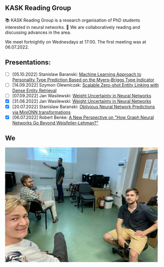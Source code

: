 ## KASK Reading Group 

📚 KASK Reading Group is a research organisation of PhD students interested in neural networks.
🧐 We are collaboratively reading and discussing advances in the area. 

We meet fortnightly on Wednesdays at 17:00.
The first meeting was at 06.07.2022.

## Presentations:
- [ ] [05.10.2022] Stanislaw Baranski: [Machine Learning Approach to Personality Type Prediction Based on the Myers–Briggs Type Indicator](https://www.mdpi.com/2414-4088/4/1/9/pdf?version=1584527137)
- [ ] [14.09.2022] Szymon Olewniczak: [Scalable Zero-shot Entity Linking with Dense Entity Retrieval](https://arxiv.org/abs/1911.03814)
- [ ] [07.09.2022] Jan Wasilewski: [Weight Uncertainty in Neural Networks](https://arxiv.org/pdf/1505.05424.pdf)
- [x] [31.08.2022] Jan Wasilewski: [Weight Uncertainty in Neural Networks](https://arxiv.org/pdf/1505.05424.pdf)
- [x] [20.07.2022] Stanislaw Baranski: [Oblivious Neural Network Predictions via MiniONN transformations](https://eprint.iacr.org/2017/452.pdf)
- [x] [06.07.2022] Robert Benke: [A New Perspective on "How Graph Neural Networks Go Beyond Weisfeiler-Lehman?"](https://openreview.net/pdf?id=uxgg9o7bI_3)

## We
<img src="we.jpeg" width=500/>
